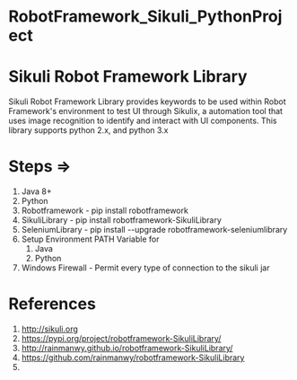 # RobotFramework_Sikuli_PythonProject

# Sikuli Robot Framework Library
Sikuli Robot Framework Library provides keywords to be used within Robot Framework's environment to test UI through Sikulix, a automation tool that uses image recognition to identify and interact with UI components.
This library supports python 2.x, and python 3.x


# Steps =>
1) Java 8+
2) Python
3) Robotframework - pip install robotframework
4) SikuliLibrary - pip install robotframework-SikuliLibrary
5) SeleniumLibrary - pip install --upgrade robotframework-seleniumlibrary
6) Setup Environment PATH Variable for 
   1) Java
   2) Python
7) Windows Firewall - Permit every type of connection to the sikuli jar 


# References
1) http://sikuli.org
2) https://pypi.org/project/robotframework-SikuliLibrary/
3) http://rainmanwy.github.io/robotframework-SikuliLibrary/
4) https://github.com/rainmanwy/robotframework-SikuliLibrary
5) 